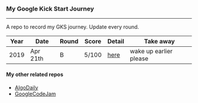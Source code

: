 ### My Google Kick Start Journey
---

A repo to record my GKS journey. Update every round.

| Year | Date | Round | Score | Detail | Take away |
| --- | --- |--- | --- | --- | --- |
| 2019 | Apr 21th | B | 5/100 | [here](/2019/roundB/result.md) | wake up earlier please |

#### My other related repos
- [AlgoDaily](https://github.com/calvinchankf/AlgoDaily)
- [GoogleCodeJam](https://github.com/calvinchankf/GoogleCodeJam)